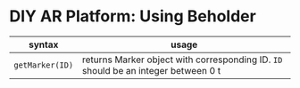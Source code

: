 # DIY AR Platform: Using Beholder

| syntax | usage |
| --- | --- |
| `getMarker(ID)` | returns Marker object with corresponding ID. `ID` should be an integer between 0 t |